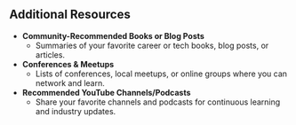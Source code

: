 ## Additional Resources

- **Community-Recommended Books or Blog Posts**  
  - Summaries of your favorite career or tech books, blog posts, or articles.  
- **Conferences & Meetups**  
  - Lists of conferences, local meetups, or online groups where you can network and learn.  
- **Recommended YouTube Channels/Podcasts**  
  - Share your favorite channels and podcasts for continuous learning and industry updates.
